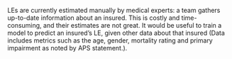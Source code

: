 LEs are currently estimated manually by medical experts: a team gathers up-to-date information about an insured. This is costly and time-consuming, and their estimates are not great. It would be useful to train a model to predict an insured’s LE, given other data about that insured (Data includes metrics such as the age, gender, mortality rating and primary impairment as noted by APS statement.).

<!---
PODEE/PODEE is a ✨ special ✨ repository because its `README.md` (this file) appears on your GitHub profile.
You can click the Preview link to take a look at your changes.
--->
